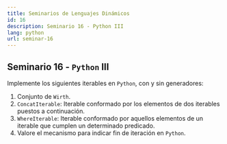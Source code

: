 ```yaml
---
title: Seminarios de Lenguajes Dinámicos
id: 16
description: Seminario 16 - Python III
lang: python
url: seminar-16
---
```


## Seminario 16 - `Python` III

Implemente los siguientes iterables en `Python`, con y sin generadores:

1. Conjunto de `Wirth`.
2. `ConcatIterable`: Iterable conformado por los elementos de dos iterables puestos a continuación.
3. `WhereIterable`: Iterable conformado por aquellos elementos de un iterable que cumplen un determinado predicado.
4. Valore el mecanismo para indicar fin de iteración en `Python`.
